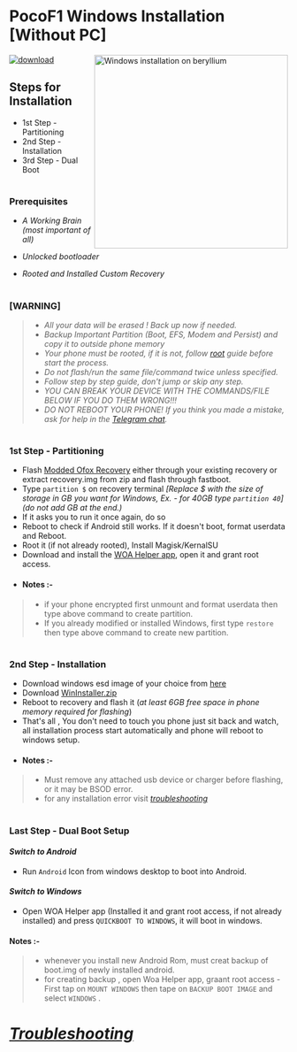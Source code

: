 # PocoF1 Windows Installation [Without PC]
<img align="right" src="beryllium.png" width="350" alt="Windows installation on beryllium">

[![download](https://github.com/Kumar-Jy/Windows-in-PocoF1-Without-PC/assets/20044626/3abc8b52-c5c6-4495-b623-d1312195d639)]()
## Steps for Installation
- 1st Step - Partitioning
- 2nd Step - Installation
- 3rd Step - Dual Boot
#
### Prerequisites
- _A Working Brain (most important of all)_

- _Unlocked bootloader_ 

- _Rooted and Installed Custom Recovery_
#
### [WARNING]
> - _All your data will be erased ! Back up now if needed._
> - _Backup Important Partition (Boot, EFS, Modem and Persist) and copy it to outside phone memory_
> - _Your phone must be rooted, if it is not, follow [root](https://github.com/Kumar-Jy/Windows-in-PocoF1-Without-PC/blob/main/guide/root.md) guide before start the process._
> - _Do not flash/run the same file/command twice unless specified._
> - _Follow step by step guide, don't jump or skip any step._
> - _YOU CAN BREAK YOUR DEVICE WITH THE COMMANDS/FILE BELOW IF YOU DO THEM WRONG!!!_
> - _DO NOT REBOOT YOUR PHONE! If you think you made a mistake, ask for help in the [Telegram chat](https://t.me/WinInstaller)._
#

### 1st Step - Partitioning
- Flash [Modded Ofox Recovery](https://github.com/Kumar-Jy/Windows-in-PocoF1-Without-PC/releases/tag/Moded-Ofox-Recovery) either through your existing recovery or extract recovery.img from zip and flash through fastboot.
- Type ` partition $ ` on recovery terminal _[Replace $ with the size of storage in GB you want for Windows, Ex. - for 40GB type `partition 40`] (do not add GB at the end.)_
- If it asks you to run it once again, do so
- Reboot to check if Android still works. If it doesn't boot, format userdata and Reboot.
- Root it (if not already rooted), Install Magisk/KernalSU
- Download and install the [WOA Helper app](https://github.com/Marius586/WoA-Helper-update/releases/tag/WOA), open it and grant root access.
- #### Notes :- 
> - if your phone encrypted first unmount and format userdata then type above command to create partition.
> - If you already modified or installed Windows, first type ` restore ` then type above command to create new partition. 
#

### 2nd Step - Installation
- Download windows esd image of your choice from [here](https://arkt-7.github.io/woawin/)
- Download [WinInstaller.zip](https://github.com/Kumar-Jy/Windows-in-PocoF1-Without-PC/releases/tag/PocoF1_WinInstaller)
- Reboot to recovery and flash it (_at least 6GB free space in phone memory required for flashing_)
- That's all , 
 You don't need to touch you phone just sit back and watch, all installation process start automatically and phone will reboot to windows setup.
- #### Notes :- 
> - Must remove any attached usb device or charger before flashing, or it may be BSOD error.
> - for any installation error visit _[troubleshooting](troubleshooting.md)_

#
### Last Step - Dual Boot Setup
#### _Switch to Android_
- Run `Android` Icon from windows desktop to boot into Android.
#### _Switch to Windows_
- Open WOA Helper app (Installed it and grant root access, if not already installed) and press ``QUICKBOOT TO WINDOWS``, it will boot in windows.
 
#### Notes :- 
> - whenever you install new Android Rom, must creat backup of boot.img of newly installed android.
> - for creating backup , open Woa Helper app, graant root access - First tap on ``MOUNT WINDOWS`` then tape on `` BACKUP BOOT IMAGE `` and select ``WINDOWS`` .
#
# _[Troubleshooting](troubleshooting.md)_






















